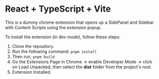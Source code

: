 # React + TypeScript + Vite

This is a dummy chrome extension that opens up a SidePanel and Sidebar with Content Scripts using the extension popup.

To install the extension (in dev mode), follow these steps:
1. Clone the repository.
2. Run the following command: ```pnpm install```
3. Then run, ```pnpm build```
4. Go the Extensions Page in Chrome -> enable Developer Mode -> click on Load Unpacked, then select the **dist** folder from the project's root.
5. Extension Installed.
